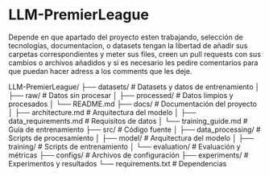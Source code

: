 # LLM-PremierLeague
Depende en que apartado del proyecto esten trabajando, selección de tecnologías, documentacion, o datasets tengan la libertad de añadir sus carpetas correspondientes y meter sus files, creen un pull requests con sus cambios o archivos añadidos y si es necesario les pedire comentarios para que puedan hacer adress a los comments que les deje.

LLM-PremierLeague/
├── datasets/                 # Datasets y datos de entrenamiento
│   ├── raw/                 # Datos sin procesar
│   ├── processed/           # Datos limpios y procesados
│   └── README.md
├── docs/                    # Documentación del proyecto
│   ├── architecture.md     # Arquitectura del modelo
│   ├── data_requirements.md # Requisitos de datos
│   └── training_guide.md   # Guía de entrenamiento
├── src/                     # Código fuente
│   ├── data_processing/    # Scripts de procesamiento
│   ├── model/              # Arquitectura del modelo
│   ├── training/           # Scripts de entrenamiento
│   └── evaluation/         # Evaluación y métricas
├── configs/                # Archivos de configuración
├── experiments/            # Experimentos y resultados
└── requirements.txt        # Dependencias